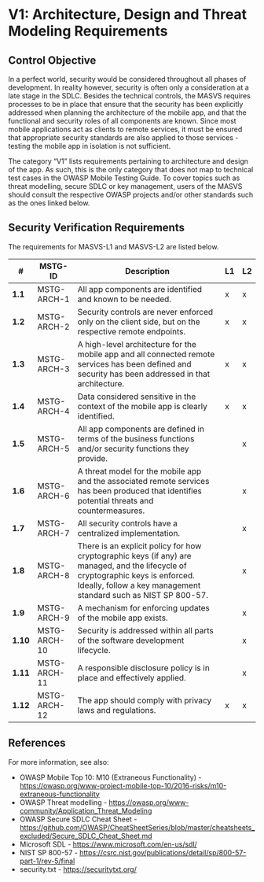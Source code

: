 # V1: Architecture, Design and Threat Modeling Requirements

## Control Objective

In a perfect world, security would be considered throughout all phases of development. In reality however, security is often only a consideration at a late stage in the SDLC. Besides the technical controls, the MASVS requires processes to be in place that ensure that the security has been explicitly addressed when planning the architecture of the mobile app, and that the functional and security roles of all components are known. Since most mobile applications act as clients to remote services, it must be ensured that appropriate security standards are also applied to those services - testing the mobile app in isolation is not sufficient.

The category “V1” lists requirements pertaining to architecture and design of the app. As such, this is the only category that does not map to technical test cases in the OWASP Mobile Testing Guide. To cover topics such as threat modelling, secure SDLC or key management, users of the MASVS should consult the respective OWASP projects and/or other standards such as the ones linked below.

## Security Verification Requirements

The requirements for MASVS-L1 and MASVS-L2 are listed below.

| # | MSTG-ID | Description | L1 | L2 |
| -- | ---------- | ---------------------- | - | - |
| **1.1** | MSTG-ARCH-1 | All app components are identified and known to be needed. | x | x |
| **1.2** | MSTG-ARCH-2 | Security controls are never enforced only on the client side, but on the respective remote endpoints. | x | x |
| **1.3** | MSTG-ARCH-3 | A high-level architecture for the mobile app and all connected remote services has been defined and security has been addressed in that architecture. | x | x |
| **1.4** | MSTG-ARCH-4 | Data considered sensitive in the context of the mobile app is clearly identified. | x | x |
| **1.5** | MSTG-ARCH-5 | All app components are defined in terms of the business functions and/or security functions they provide. |  | x |
| **1.6** | MSTG-ARCH-6 | A threat model for the mobile app and the associated remote services has been produced that identifies potential threats and countermeasures. |  | x |
| **1.7** | MSTG-ARCH-7 | All security controls have a centralized implementation. |  | x |
| **1.8** | MSTG-ARCH-8 | There is an explicit policy for how cryptographic keys (if any) are managed, and the lifecycle of cryptographic keys is enforced. Ideally, follow a key management standard such as NIST SP 800-57. |  | x |
| **1.9** | MSTG-ARCH-9 | A mechanism for enforcing updates of the mobile app exists. |  | x |
| **1.10** | MSTG-ARCH-10 | Security is addressed within all parts of the software development lifecycle. |  | x |
| **1.11** | MSTG-ARCH-11 | A responsible disclosure policy is in place and effectively applied. |  | x |
| **1.12** | MSTG-ARCH-12 | The app should comply with privacy laws and regulations. | x | x |

## References

For more information, see also:

- OWASP Mobile Top 10: M10 (Extraneous Functionality) - <https://owasp.org/www-project-mobile-top-10/2016-risks/m10-extraneous-functionality>
- OWASP Threat modelling - <https://owasp.org/www-community/Application_Threat_Modeling>
- OWASP Secure SDLC Cheat Sheet - <https://github.com/OWASP/CheatSheetSeries/blob/master/cheatsheets_excluded/Secure_SDLC_Cheat_Sheet.md>
- Microsoft SDL - <https://www.microsoft.com/en-us/sdl/>
- NIST SP 800-57 - <https://csrc.nist.gov/publications/detail/sp/800-57-part-1/rev-5/final>
- security.txt - <https://securitytxt.org/>
